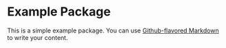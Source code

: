 # Example Package

This is a simple example package. 
You can use [Github-flavored Markdown](https://guides.github.com/features/mastering-markdown/) to write your content.